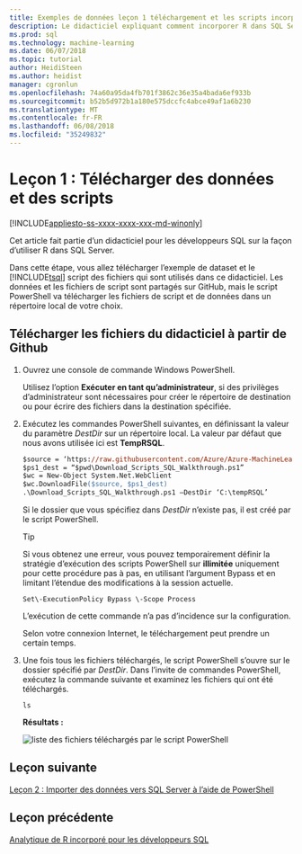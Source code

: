 ```yaml
---
title: Exemples de données leçon 1 téléchargement et les scripts incorporés R (SQL Server Machine Learning) | Documents Microsoft
description: Le didacticiel expliquant comment incorporer R dans SQL Server procédures stockées et fonctions T-SQL
ms.prod: sql
ms.technology: machine-learning
ms.date: 06/07/2018
ms.topic: tutorial
author: HeidiSteen
ms.author: heidist
manager: cgronlun
ms.openlocfilehash: 74a60a95da4fb701f3862c36e35a4bada6ef933b
ms.sourcegitcommit: b52b5d972b1a180e575dccfc4abce49af1a6b230
ms.translationtype: MT
ms.contentlocale: fr-FR
ms.lasthandoff: 06/08/2018
ms.locfileid: "35249832"
---
```

# <a name="lesson-1-download-data-and-scripts"></a>Leçon 1 : Télécharger des données et des scripts
[!INCLUDE[appliesto-ss-xxxx-xxxx-xxx-md-winonly](../../includes/appliesto-ss-xxxx-xxxx-xxx-md-winonly.md)]

Cet article fait partie d’un didacticiel pour les développeurs SQL sur la façon d’utiliser R dans SQL Server.

Dans cette étape, vous allez télécharger l’exemple de dataset et le [!INCLUDE[tsql](../../includes/tsql-md.md)] script des fichiers qui sont utilisés dans ce didacticiel. Les données et les fichiers de script sont partagés sur GitHub, mais le script PowerShell va télécharger les fichiers de script et de données dans un répertoire local de votre choix.

## <a name="download-tutorial-files-from-github"></a>Télécharger les fichiers du didacticiel à partir de Github

1.  Ouvrez une console de commande Windows PowerShell.
  
    Utilisez l’option **Exécuter en tant qu’administrateur**, si des privilèges d’administrateur sont nécessaires pour créer le répertoire de destination ou pour écrire des fichiers dans la destination spécifiée.
  
2.  Exécutez les commandes PowerShell suivantes, en définissant la valeur du paramètre *DestDir* sur un répertoire local.  La valeur par défaut que nous avons utilisée ici est **TempRSQL**.
  
    ```ps
    $source = ‘https://raw.githubusercontent.com/Azure/Azure-MachineLearning-DataScience/master/Misc/RSQL/Download_Scripts_SQL_Walkthrough.ps1’  
    $ps1_dest = “$pwd\Download_Scripts_SQL_Walkthrough.ps1”
    $wc = New-Object System.Net.WebClient
    $wc.DownloadFile($source, $ps1_dest)
    .\Download_Scripts_SQL_Walkthrough.ps1 –DestDir ‘C:\tempRSQL’
    ```
  
    Si le dossier que vous spécifiez dans *DestDir* n’existe pas, il est créé par le script PowerShell.
  
    > [!TIP]
    > Si vous obtenez une erreur, vous pouvez temporairement définir la stratégie d’exécution des scripts PowerShell sur **illimitée** uniquement pour cette procédure pas à pas, en utilisant l’argument Bypass et en limitant l’étendue des modifications à la session actuelle.
    >   
    >````
    > Set\-ExecutionPolicy Bypass \-Scope Process
    >````
    > L’exécution de cette commande n’a pas d’incidence sur la configuration.
  
    Selon votre connexion Internet, le téléchargement peut prendre un certain temps.
  
3.  Une fois tous les fichiers téléchargés, le script PowerShell s’ouvre sur le dossier spécifié par  *DestDir*. Dans l’invite de commandes PowerShell, exécutez la commande suivante et examinez les fichiers qui ont été téléchargés.
  
    ```
    ls
    ```
  
    **Résultats :**
  
    ![liste des fichiers téléchargés par le script PowerShell](media/rsql-devtut-filelist.png "liste des fichiers téléchargés par le script PowerShell")
  
## <a name="next-lesson"></a>Leçon suivante

[Leçon 2 : Importer des données vers SQL Server à l’aide de PowerShell](../r/sqldev-import-data-to-sql-server-using-powershell.md)

## <a name="previous-lesson"></a>Leçon précédente

[Analytique de R incorporé pour les développeurs SQL](../tutorials/sqldev-in-database-r-for-sql-developers.md)
